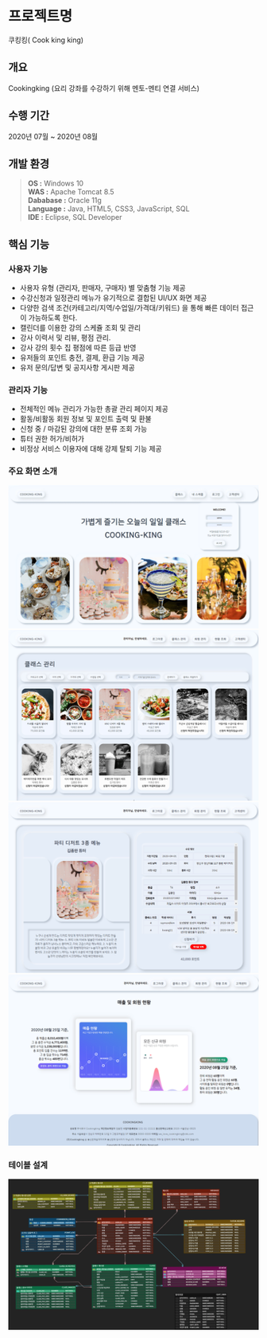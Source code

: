 # 프로젝트명
쿠킹킹( Cook king king)

## 개요
Cookingking (요리 강좌를 수강하기 위해 멘토-멘티 연결 서비스)

## 수행 기간

2020년 07월 ~ 2020년 08월

## 개발 환경

> **OS :** Windows 10<br/>
> **WAS :** Apache Tomcat 8.5<br/>
> **Dababase :** Oracle 11g<br/>
> **Language :** Java, HTML5, CSS3, JavaScript, SQL<br/>
> **IDE :** Eclipse, SQL Developer<br/>

## 핵심 기능

### 사용자 기능

- 사용자 유형 (관리자, 판매자, 구매자) 별 맞춤형 기능 제공
- 수강신청과 일정관리 메뉴가 유기적으로 결합된 UI/UX 화면 제공
- 다양한 검색 조건(카테고리/지역/수업일/가격대/키워드) 을 통해 빠른 데이터 접근이 가능하도록 한다.
- 캘린더를 이용한 강의 스케쥴 조회 및 관리
- 강사 이력서 및 리뷰, 평점 관리. 
- 강사 강의 횟수 집 평점에 따른 등급 반영
- 유저들의 포인트 충전, 결제, 환급 기능 제공
-  유저 문의/답변 및 공지사항 게시판 제공

### 관리자 기능

- 전체적인 메뉴 관리가 가능한 총괄 관리 페이지 제공
- 활동/비활동 회원 정보 및 포인트 출력 및 환불
- 신청 중 / 마감된 강의에 대한 분류 조회 가능
- 튜터 권한 허가/비허가
- 비정상 서비스 이용자에 대해 강제 탈퇴 기능 제공

### 주요 화면 소개

![캡처](./introduce/main_001.png)  
![캡처](./introduce/main_002.png)  
![캡처](./introduce/main_003.png)  
![캡처](./introduce/main_004.png)  

### 테이블 설계
![캡처](./introduce/erd.png)  
